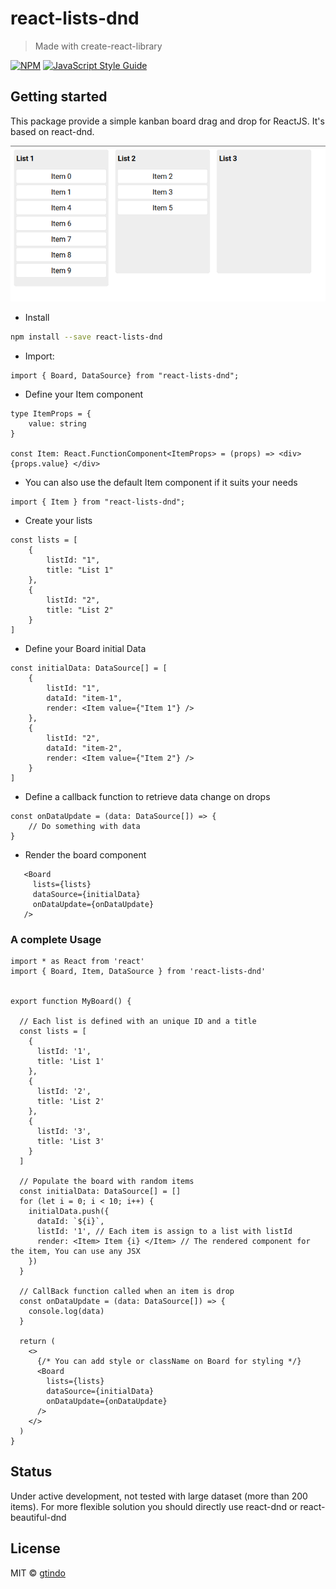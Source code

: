 # react-lists-dnd

> Made with create-react-library

[![NPM](https://img.shields.io/npm/v/react-lists-dnd.svg)](https://www.npmjs.com/package/react-lists-dnd) [![JavaScript Style Guide](https://img.shields.io/badge/code_style-standard-brightgreen.svg)](https://standardjs.com)

## Getting started
This package provide a simple kanban board drag and drop for ReactJS.
It's based on react-dnd.

![](drag-and-drop.png)

* Install

```bash
npm install --save react-lists-dnd
```

* Import:
```tsx
import { Board, DataSource} from "react-lists-dnd";
```

* Define your Item component
```tsx
type ItemProps = {
    value: string
}

const Item: React.FunctionComponent<ItemProps> = (props) => <div> {props.value} </div>
```

* You can also use the default Item component if it suits your needs
```tsx
import { Item } from "react-lists-dnd";
```

* Create your lists
```tsx
const lists = [
    {
        listId: "1",
        title: "List 1"
    },
    {
        listId: "2",
        title: "List 2"
    }
]
```

* Define your Board initial Data
```tsx
const initialData: DataSource[] = [
    {
        listId: "1",
        dataId: "item-1",
        render: <Item value={"Item 1"} />
    },
    {
        listId: "2",
        dataId: "item-2",
        render: <Item value={"Item 2"} />
    }
]
```

* Define a callback function to retrieve data change on drops
```tsx
const onDataUpdate = (data: DataSource[]) => {
    // Do something with data
}
```

* Render the board component
```tsx
   <Board
     lists={lists}
     dataSource={initialData}
     onDataUpdate={onDataUpdate}
   />
```

### A complete Usage

```tsx
import * as React from 'react'
import { Board, Item, DataSource } from 'react-lists-dnd'


export function MyBoard() {

  // Each list is defined with an unique ID and a title
  const lists = [
    {
      listId: '1',
      title: 'List 1'
    },
    {
      listId: '2',
      title: 'List 2'
    },
    {
      listId: '3',
      title: 'List 3'
    }
  ]

  // Populate the board with random items
  const initialData: DataSource[] = []
  for (let i = 0; i < 10; i++) {
    initialData.push({
      dataId: `${i}`,
      listId: '1', // Each item is assign to a list with listId
      render: <Item> Item {i} </Item> // The rendered component for the item, You can use any JSX
    })
  }

  // CallBack function called when an item is drop
  const onDataUpdate = (data: DataSource[]) => {
    console.log(data)
  }

  return (
    <>
      {/* You can add style or className on Board for styling */}
      <Board
        lists={lists}
        dataSource={initialData}
        onDataUpdate={onDataUpdate}
      />
    </>
  )
}
```

## Status
Under active development, not tested with large dataset (more than 200 items). For more flexible solution you should directly use react-dnd or react-beautiful-dnd

## License

MIT © [gtindo](https://github.com/gtindo)
